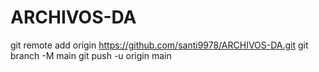 
# ARCHIVOS-DA
git remote add origin https://github.com/santi9978/ARCHIVOS-DA.git
git branch -M main
git push -u origin main
